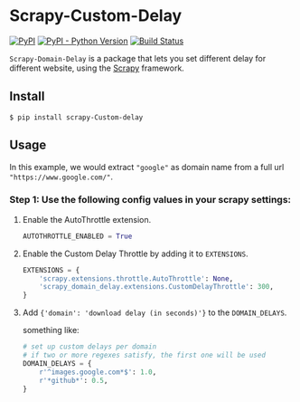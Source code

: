 # Scrapy-Custom-Delay

[![PyPI](https://img.shields.io/pypi/v/scrapy-domain-delay)](https://pypi.org/project/scrapy-domain-delay/)
[![PyPI - Python Version](https://img.shields.io/pypi/pyversions/scrapy-domain-delay)](https://pypi.org/project/scrapy-domain-delay/)
[![Build Status](https://app.travis-ci.com/ChiaYinChen/scrapy-domain-delay.svg?branch=master)](https://app.travis-ci.com/ChiaYinChen/scrapy-domain-delay)

`Scrapy-Domain-Delay` is a package that lets you set different delay for different website, using the [Scrapy](https://github.com/scrapy/scrapy) framework.

## Install
```
$ pip install scrapy-Custom-delay
```

## Usage

In this example, we would extract `"google"` as domain name from a full url `"https://www.google.com/"`.

### Step 1: Use the following config values in your scrapy settings:

1. Enable the AutoThrottle extension.

	```python
	AUTOTHROTTLE_ENABLED = True
	```

2. Enable the Custom Delay Throttle by adding it to `EXTENSIONS`.

	```python
	EXTENSIONS = {
	    'scrapy.extensions.throttle.AutoThrottle': None,
	    'scrapy_domain_delay.extensions.CustomDelayThrottle': 300,
	}
	```

3. Add `{'domain': 'download delay (in seconds)'}` to the `DOMAIN_DELAYS`.

	something like:

	```python
	# set up custom delays per domain
    # if two or more regexes satisfy, the first one will be used
	DOMAIN_DELAYS = {
	    r'^images.google.com*$': 1.0,
	    r'*github*': 0.5,
	}
	```
